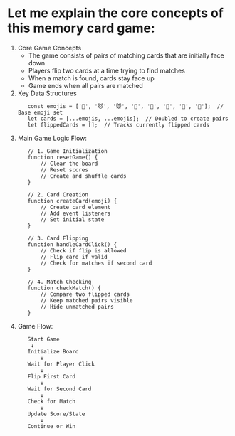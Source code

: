 # Let me explain the core concepts of this memory card game:
1. Core Game Concepts
   - The game consists of pairs of matching cards that are initially face down
   - Players flip two cards at a time trying to find matches
   - When a match is found, cards stay face up
   - Game ends when all pairs are matched
2. Key Data Structures
   ```
      const emojis = ['🐶', '🐱', '🐭', '🐹', '🐰', '🦊', '🐻', '🐼'];  // Base emoji set
      let cards = [...emojis, ...emojis];  // Doubled to create pairs
      let flippedCards = [];  // Tracks currently flipped cards
   ```
3. Main Game Logic Flow:
   ```
      // 1. Game Initialization
      function resetGame() {
          // Clear the board
          // Reset scores
          // Create and shuffle cards
      }
      
      // 2. Card Creation
      function createCard(emoji) {
          // Create card element
          // Add event listeners
          // Set initial state
      }
      
      // 3. Card Flipping
      function handleCardClick() {
          // Check if flip is allowed
          // Flip card if valid
          // Check for matches if second card
      }
      
      // 4. Match Checking
      function checkMatch() {
          // Compare two flipped cards
          // Keep matched pairs visible
          // Hide unmatched pairs
      }
   ```
4. Game Flow:
   ```
      Start Game
       ↓
      Initialize Board
          ↓
      Wait for Player Click
          ↓
      Flip First Card
          ↓
      Wait for Second Card
          ↓
      Check for Match
          ↓
      Update Score/State
          ↓
      Continue or Win
   ```
